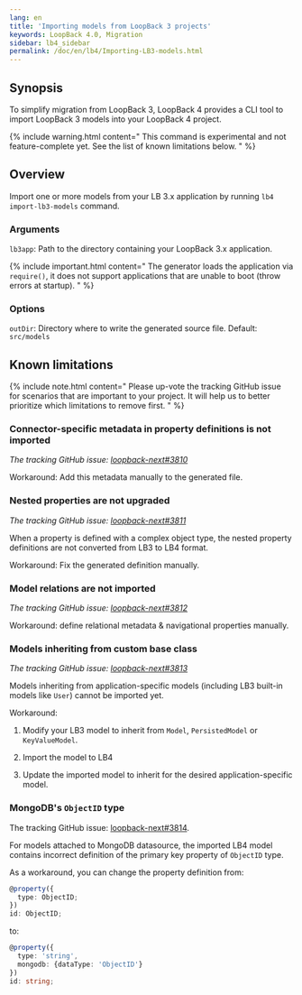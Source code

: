 ```yaml
---
lang: en
title: 'Importing models from LoopBack 3 projects'
keywords: LoopBack 4.0, Migration
sidebar: lb4_sidebar
permalink: /doc/en/lb4/Importing-LB3-models.html
---
```


## Synopsis

To simplify migration from LoopBack 3, LoopBack 4 provides a CLI tool to import
LoopBack 3 models into your LoopBack 4 project.

{% include warning.html content="
This command is experimental and not feature-complete yet.
See the list of known limitations below.
" %}

## Overview

Import one or more models from your LB 3.x application by running
`lb4 import-lb3-models` command.

### Arguments

`lb3app`: Path to the directory containing your LoopBack 3.x application.

{% include important.html content="
The generator loads the application via `require()`, it does not
support applications that are unable to boot (throw errors at startup).
" %}

### Options

`outDir`: Directory where to write the generated source file. Default:
`src/models`

## Known limitations

{% include note.html content="
Please up-vote the tracking GitHub issue for scenarios that are important to
your project. It will help us to better prioritize which limitations to remove
first.
" %}

### Connector-specific metadata in property definitions is not imported

_The tracking GitHub issue:
[loopback-next#3810](https://github.com/strongloop/loopback-next/issues/3810)_

Workaround: Add this metadata manually to the generated file.

### Nested properties are not upgraded

_The tracking GitHub issue:
[loopback-next#3811](https://github.com/strongloop/loopback-next/issues/3811)_

When a property is defined with a complex object type, the nested property
definitions are not converted from LB3 to LB4 format.

Workaround: Fix the generated definition manually.

### Model relations are not imported

_The tracking GitHub issue:
[loopback-next#3812](https://github.com/strongloop/loopback-next/issues/3812)_

Workaround: define relational metadata & navigational properties manually.

### Models inheriting from custom base class

_The tracking GitHub issue:
[loopback-next#3813](https://github.com/strongloop/loopback-next/issues/3813)_

Models inheriting from application-specific models (including LB3 built-in
models like `User`) cannot be imported yet.

Workaround:

1. Modify your LB3 model to inherit from `Model`, `PersistedModel` or
   `KeyValueModel`.

2. Import the model to LB4

3. Update the imported model to inherit for the desired application-specific
   model.

### MongoDB's `ObjectID` type

The tracking GitHub issue:
[loopback-next#3814](https://github.com/strongloop/loopback-next/issues/3814).

For models attached to MongoDB datasource, the imported LB4 model contains
incorrect definition of the primary key property of `ObjectID` type.

As a workaround, you can change the property definition from:

```ts
@property({
  type: ObjectID;
})
id: ObjectID;
```

to:

```ts
@property({
  type: 'string',
  mongodb: {dataType: 'ObjectID'}
})
id: string;
```
